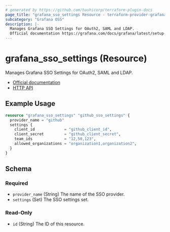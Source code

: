 ```yaml
---
# generated by https://github.com/hashicorp/terraform-plugin-docs
page_title: "grafana_sso_settings Resource - terraform-provider-grafana"
subcategory: "Grafana OSS"
description: |-
  Manages Grafana SSO Settings for OAuth2, SAML and LDAP.
  Official documentation https://grafana.com/docs/grafana/latest/setup-grafana/configure-security/configure-authentication/HTTP API https://grafana.com/docs/grafana/latest/developers/http_api/sso-settings/
---
```


# grafana_sso_settings (Resource)

Manages Grafana SSO Settings for OAuth2, SAML and LDAP.

* [Official documentation](https://grafana.com/docs/grafana/latest/setup-grafana/configure-security/configure-authentication/)
* [HTTP API](https://grafana.com/docs/grafana/latest/developers/http_api/sso-settings/)

## Example Usage

```terraform
resource "grafana_sso_settings" "github_sso_settings" {
  provider_name = "github"
  settings {
    client_id             = "github_client_id",
    client_secret         = "github_client_secret",
    team_ids              = "12,50,123",
    allowed_organizations = "organization1,organization2",
  }
}
```

<!-- schema generated by tfplugindocs -->
## Schema

### Required

- `provider_name` (String) The name of the SSO provider.
- `settings` (Set) The SSO settings set.

### Read-Only

- `id` (String) The ID of this resource.
